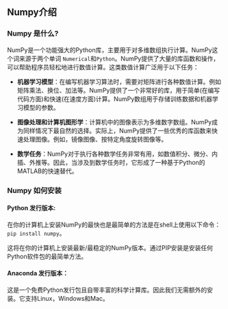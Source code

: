 ## Numpy介绍

### Numpy 是什么?

NumPy是一个功能强大的Python库，主要用于对多维数组执行计算。NumPy这个词来源于两个单词 `Numerical`和`Python`。NumPy提供了大量的库函数和操作，可以帮助程序员轻松地进行数值计算。这类数值计算广泛用于以下任务：

* **机器学习模型**：在编写机器学习算法时，需要对矩阵进行各种数值计算。例如矩阵乘法、换位、加法等。NumPy提供了一个非常好的库，用于简单\(在编写代码方面\)和快速\(在速度方面\)计算。NumPy数组用于存储训练数据和机器学习模型的参数。

* **图像处理和计算机图形学**：计算机中的图像表示为多维数字数组。NumPy成为同样情况下最自然的选择。实际上，NumPy提供了一些优秀的库函数来快速处理图像。例如，镜像图像、按特定角度旋转图像等。

* **数学任务**：NumPy对于执行各种数学任务非常有用，如数值积分、微分、内插、外推等。因此，当涉及到数学任务时，它形成了一种基于Python的MATLAB的快速替代。

### Numpy 如何安装

#### Python 发行版本:

在你的计算机上安装NumPy的最快也是最简单的方法是在shell上使用以下命令：`pip install numpy`。

这将在你的计算机上安装最新/最稳定的NumPy版本。通过PIP安装是安装任何Python软件包的最简单方法。

#### Anaconda 发行版本：

这是一个免费Python发行包且自带丰富的科学计算库。因此我们无需额外的安装。它支持Linux，Windows和Mac。

